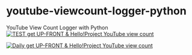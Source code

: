 # youtube-viewcount-logger-python
YouTube View Count Logger with Python  
[![TEST get UP-FRONT & Hello!Project YouTube view count](https://github.com/yayoimizuha/youtube-viewcount-logger-python/actions/workflows/test.yml/badge.svg?branch=test)](https://github.com/yayoimizuha/youtube-viewcount-logger-python/actions/workflows/test.yml)
  
  [![Daily get UP-FRONT & Hello!Project YouTube view count](https://github.com/yayoimizuha/youtube-viewcount-logger-python/actions/workflows/daily.yml/badge.svg)](https://github.com/yayoimizuha/youtube-viewcount-logger-python/actions/workflows/daily.yml)
